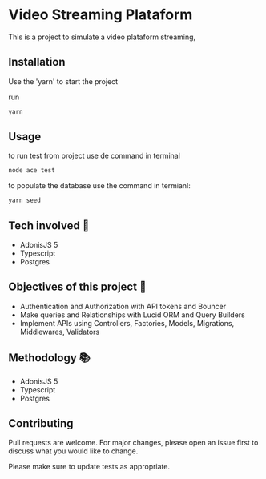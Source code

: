 # Video Streaming Plataform

This is a project to simulate a video plataform streaming, 

## Installation

Use the 'yarn' to start the project

run
```bash
yarn
```

## Usage
to run test from project use de command in terminal
```bash
node ace test
```
to populate the database use the command in termianl:

```bash
yarn seed
```

## Tech involved 💾
- AdonisJS 5
- Typescript
- Postgres
 

## Objectives of this project 🦾
- Authentication and Authorization with API tokens and Bouncer
- Make queries and Relationships with Lucid ORM and Query Builders
- Implement APIs using Controllers, Factories, Models, Migrations, Middlewares, Validators

## Methodology 📚
- AdonisJS 5
- Typescript
- Postgres

## Contributing

Pull requests are welcome. For major changes, please open an issue first
to discuss what you would like to change.

Please make sure to update tests as appropriate.
